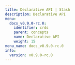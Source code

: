 ```yaml
---
title: Declarative API | Stash
description: Declarative API
menu:
  docs_v0.9.0-rc.0:
    identifier: crds
    parent: concepts
    name: Declarative API
    weight: 15
menu_name: docs_v0.9.0-rc.0
info:
  version: v0.9.0-rc.0
---
```


